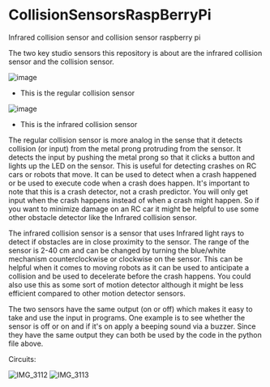 # CollisionSensorsRaspBerryPi
Infrared collision sensor and collision sensor raspberry pi

The two key studio sensors this repository is about are the infrared collision sensor and the collision sensor.

![image](https://github.com/TylerDStanford/CollisionSensorsRaspBerryPi/assets/141964312/745b7d0d-9fb0-4b09-9f54-cfd6afecaa21)
- This is the regular collision sensor

![image](https://github.com/TylerDStanford/CollisionSensorsRaspBerryPi/assets/141964312/972dc13e-c0f1-4fbf-8c3f-bdf7f2ea41b9)
- This is the infrared collision sensor

The regular collision sensor is more analog in the sense that it detects collision (or input) from the metal prong protruding from the sensor. It detects the input by pushing the metal prong so that it clicks a button and lights up the LED on the sensor. This is useful for detecting crashes on RC cars or robots that move. It can be used to detect when a crash happened or be used to execute code when a crash does happen. It's important to note that this is a crash detector, not a crash predictor. You will only get input when the crash happens instead of when a crash might happen. So if you want to minimize damage on an RC car it might be helpful to use some other obstacle detector like the Infrared collision sensor.

The infrared collision sensor is a sensor that uses Infrared light rays to detect if obstacles are in close proximity to the sensor. The range of the sensor is 2-40 cm and can be changed by turning the blue/white mechanism counterclockwise or clockwise on the sensor. This can be helpful when it comes to moving robots as it can be used to anticipate a collision and be used to decelerate before the crash happens. You could also use this as some sort of motion detector although it might be less efficient compared to other motion detector sensors.

The two sensors have the same output (on or off) which makes it easy to take and use the input in programs. One example is to see whether the sensor is off or on and if it's on apply a beeping sound via a buzzer. Since they have the same output they can both be used by the code in the python file above.

Circuits:
  

![IMG_3112](https://github.com/TylerDStanford/CollisionSensorsRaspBerryPi/assets/141964312/4f7a6219-f056-4c32-ad78-17b6a6e4dd55)
![IMG_3113](https://github.com/TylerDStanford/CollisionSensorsRaspBerryPi/assets/141964312/8d90932b-9a53-4111-a68b-3796e455578c)
